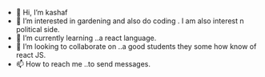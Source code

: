 - 👋 Hi, I’m kashaf
- 👀 I’m interested in gardening and also do coding . I am also interest n political side.
- 🌱 I’m currently learning ..a react language.
- 💞️ I’m looking to collaborate on ..a good students they some how know of react JS.
- 📫 How to reach me ..to send messages.

<!---
123kashaf/123kashaf is a ✨ special ✨ repository because its `README.md` (this file) appears on your GitHub profile.
You can click the Preview link to take a look at your changes.
--->
